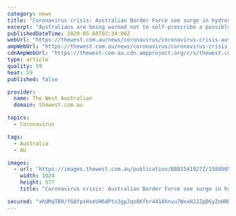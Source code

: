 ```yaml
---
category: news
title: "Coronavirus crisis: Australian Border Force see surge in hydroxychloroquine imports"
excerpt: "Australians are being warned not to self-prescribe a possibly dangerous anti-malarial drug as a treatment for coronavirus after Border Force officers detected a surge in imports."
publishedDateTime: 2020-05-08T02:34:00Z
webUrl: "https://thewest.com.au/news/coronavirus/coronavirus-crisis-australian-border-force-see-surge-in-hydroxychloroquine-imports-ng-b881541927z"
ampWebUrl: "https://thewest.com.au/news/coronavirus/coronavirus-crisis-australian-border-force-see-surge-in-hydroxychloroquine-imports-ng-b881541927z.amp"
cdnAmpWebUrl: "https://thewest-com-au.cdn.ampproject.org/c/s/thewest.com.au/news/coronavirus/coronavirus-crisis-australian-border-force-see-surge-in-hydroxychloroquine-imports-ng-b881541927z.amp"
type: article
quality: 59
heat: 59
published: false

provider:
  name: The West Australian
  domain: thewest.com.au

topics:
  - Coronavirus

tags:
  - Australia
  - AU

images:
  - url: "https://images.thewest.com.au/publication/B881541927Z/1588905155823_GA62OABP9.1-2.JPG?imwidth=1024"
    width: 1024
    height: 577
    title: "Coronavirus crisis: Australian Border Force see surge in hydroxychloroquine imports"

secured: "xhUMqTB9/fGQfpsHsmVH6dPto3gpJqo8Kfhr441Ahnvu7WxxHJJZpD6yZnHRDK4PlNHIRBW1b8qKJYhDMS5k+DCQ34A6Uo7wZS3arbqH1gl7ZkCIx9Y1oIGXyQddTxNu8CfHcER8H4mxoObo3zIL40iLO0Xx3ssFpLtUKlI0PA5TsZIjJt1cB1ao22tibR1qGDedkN3zHO+vRe8A0asLXwmrhElTR7MlgVu9AUoN46ow84vmh30wDb6KYbQbYcJ3pHh+UowD/mJ7BZDbog0zXxyjZeML4xce3xw0jloxorZB0ian4psX8fppIDQ8NZ5H;Dnldc5e/Fn8OuMDkNAQVlQ=="
---
```


